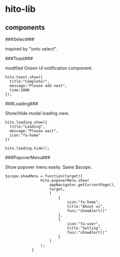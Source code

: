 # hito-lib

## components

###Select###

inspired by "ionic select".

###Toast###

modified Onsen UI notification component.

```
hito.toast.show({
  title:"Complete!",
  message:"Please add next",
  time:1000
});
```

###Loading###

Show/Hide modal loading view. 

```
hito.loading.show({
  title:"Loading",
  message:"Please wait",
  icon:"fa-home"
})

hito.loading.hide();
```

###PopoverMenu###

Show popover menu easily. Same $scope.

```
$scope.showMenu = function(target){
                hito.popoverMenu.show(
                    appNavigator.getCurrentPage(),
                    target,
                    [
                        {
                            icon:"fa-home",
                            title:"About us",
                            func:"showAlert()"
                        },
                        {
                            icon:"fa-user",
                            title:"Setting",
                            func:"showAlert()"
                        }
                    ]
                );
            }
```